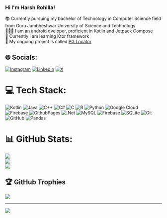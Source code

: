 ### Hi I'm Harsh Rohilla!

📚 Currently pursuing my bachelor of Technology in Computer Science field from Guru Jambheshwar University of Science and Technology<br/>
👨🏻‍💻 I am an android dveloper, proficient in Kotlin and Jetpack Compose<br/>
💭 Currently i am learning Ktor framework<br/>
📍 My ongoing project is called [PG Locator](https://github.com/HarshRohilla1/PG-Locator-)<br/>

## 🌐 Socials:
[![Instagram](https://img.shields.io/badge/Instagram-%23E4405F.svg?logo=Instagram&logoColor=white)](https://instagram.com/harshrohilla.199) [![LinkedIn](https://img.shields.io/badge/LinkedIn-%230077B5.svg?logo=linkedin&logoColor=white)](https://linkedin.com/in/harsh-rohilla1) [![X](https://img.shields.io/badge/X-black.svg?logo=X&logoColor=white)](https://x.com/Harshro61990581) 

# 💻 Tech Stack:
![Kotlin](https://img.shields.io/badge/kotlin-%237F52FF.svg?style=for-the-badge&logo=kotlin&logoColor=white) ![Java](https://img.shields.io/badge/java-%23ED8B00.svg?style=for-the-badge&logo=openjdk&logoColor=white) ![C++](https://img.shields.io/badge/c++-%2300599C.svg?style=for-the-badge&logo=c%2B%2B&logoColor=white) ![C#](https://img.shields.io/badge/c%23-%23239120.svg?style=for-the-badge&logo=csharp&logoColor=white) ![C](https://img.shields.io/badge/c-%2300599C.svg?style=for-the-badge&logo=c&logoColor=white) ![R](https://img.shields.io/badge/r-%23276DC3.svg?style=for-the-badge&logo=r&logoColor=white) ![Python](https://img.shields.io/badge/python-3670A0?style=for-the-badge&logo=python&logoColor=ffdd54) ![Google Cloud](https://img.shields.io/badge/GoogleCloud-%234285F4.svg?style=for-the-badge&logo=google-cloud&logoColor=white) ![Firebase](https://img.shields.io/badge/firebase-%23039BE5.svg?style=for-the-badge&logo=firebase) ![GithubPages](https://img.shields.io/badge/github%20pages-121013?style=for-the-badge&logo=github&logoColor=white) ![.Net](https://img.shields.io/badge/.NET-5C2D91?style=for-the-badge&logo=.net&logoColor=white) ![MySQL](https://img.shields.io/badge/mysql-4479A1.svg?style=for-the-badge&logo=mysql&logoColor=white) ![Firebase](https://img.shields.io/badge/firebase-a08021?style=for-the-badge&logo=firebase&logoColor=ffcd34) ![SQLite](https://img.shields.io/badge/sqlite-%2307405e.svg?style=for-the-badge&logo=sqlite&logoColor=white) ![Git](https://img.shields.io/badge/git-%23F05033.svg?style=for-the-badge&logo=git&logoColor=white) ![GitHub](https://img.shields.io/badge/github-%23121011.svg?style=for-the-badge&logo=github&logoColor=white) ![Pandas](https://img.shields.io/badge/pandas-%23150458.svg?style=for-the-badge&logo=pandas&logoColor=white)
# 📊 GitHub Stats:
![](https://github-readme-stats.vercel.app/api?username=HarshRohilla1&theme=dark&hide_border=false&include_all_commits=true&count_private=false)<br/>
![](https://github-readme-streak-stats.herokuapp.com/?user=HarshRohilla1&theme=dark&hide_border=false)<br/>
![](https://github-readme-stats.vercel.app/api/top-langs/?username=HarshRohilla1&theme=dark&hide_border=false&include_all_commits=true&count_private=true&layout=compact)

## 🏆 GitHub Trophies
![](https://github-profile-trophy.vercel.app/?username=HarshRohilla1&theme=radical&no-frame=false&no-bg=false&margin-w=4)

---
[![](https://visitcount.itsvg.in/api?id=HarshRohilla1&icon=6&color=3)](https://visitcount.itsvg.in)

<!-- Proudly created with GPRM ( https://gprm.itsvg.in ) -->
